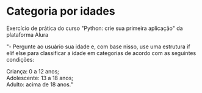 # Categoria por idades
Exercício de prática do curso "Python: crie sua primeira aplicação" da plataforma Alura

"- Pergunte ao usuário sua idade e, com base nisso, use uma estrutura if elif else para classificar a idade em categorias de acordo com as seguintes condições:

Criança: 0 a 12 anos;
<br> 
Adolescente: 13 a 18 anos;
<br>
Adulto: acima de 18 anos."
